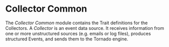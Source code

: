 # Collector Common

The *Collector Common* module contains the Trait definitions for the Collectors.  A *Collector* is
an event data source.  It receives information from one or more unstructured sources (e.g. emails
or log files), produces structured Events, and sends them to the Tornado engine.
